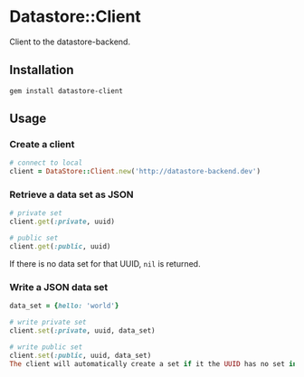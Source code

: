 # Datastore::Client

Client to the datastore-backend.

## Installation

```
gem install datastore-client
```

## Usage

### Create a client
```ruby
# connect to local
client = DataStore::Client.new('http://datastore-backend.dev')
```

### Retrieve a data set as JSON
```ruby
# private set
client.get(:private, uuid)

# public set
client.get(:public, uuid)
```

If there is no data set for that UUID, ``nil`` is returned.

### Write a JSON data set
```ruby
data_set = {hello: 'world'}

# write private set
client.set(:private, uuid, data_set)

# write public set
client.set(:public, uuid, data_set)
The client will automatically create a set if it the UUID has no set in the given scope yet.
